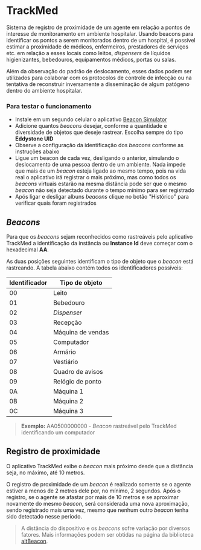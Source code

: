 # TrackMed

Sistema de registro de proximidade de um agente em relação a pontos de interesse de monitoramento em ambiente hospitalar. Usando beacons para identificar os pontos a serem monitorados dentro de um hospital, é possível estimar a proximidade de médicos, enfermeiros, prestadores de serviços etc. em relação a esses locais como leitos, *dispensers* de líquidos higienizantes, bebedouros, equipamentos médicos, portas ou salas.

Além da observação do padrão de deslocamento, esses dados podem ser utilizados para colaborar com os protocolos de controle de infecção ou na tentativa de reconstruir inversamente a disseminação de algum patógeno dentro do ambiente hospitalar.

### Para testar o funcionamento

- Instale em um segundo celular o aplicativo [Beacon Simulator](https://play.google.com/store/apps/details?id=net.alea.beaconsimulator)
- Adicione quantos *beacons* desejar, conforme a quantidade e diversidade de objetos que deseje rastrear. Escolha sempre do tipo **Eddystone UID**
- Observe a configuração da identificação dos *beacons* conforme as instruções abaixo
- Ligue um beacon de cada vez, desligando o anterior, simulando o deslocamento de uma pessoa dentro de um ambiente. Nada impede que mais de um *beacon* esteja ligado ao mesmo tempo, pois na vida real o aplicativo irá registrar o mais próximo, mas como todos os *beacons* virtuais estarão na mesma distância pode ser que o mesmo *beacon* não seja detectado durante o tempo mínimo para ser registrado
- Após ligar e desligar albuns *beacons* clique no botão "Histórico" para verificar quais foram registrados

## *Beacons*

Para que os *beacons* sejam reconhecidos como rastreáveis pelo aplicativo TrackMed a identificação da instância ou **Instance Id** deve começar com o hexadecimal **AA**.

As duas posições seguintes identificam o tipo de objeto que o *beacon* está rastreando. A tabela abaixo contém todos os identificadores possíveis:

|Identificador|Tipo de objeto|
|-------------|--------------|
|00           |Leito         |
|01           |Bebedouro     |
|02           |*Dispenser*   |
|03           |Recepção		 |
|04           |Máquina de vendas|
|05           |Computador	 |
|06           |Armário		 |
|07           |Vestiário	 |
|08           |Quadro de avisos|
|09           |Relógio de ponto|
|0A           |Máquina 1	 |
|0B           |Máquina 2	 |
|0C           |Máquina 3	 |

> **Exemplo:** AA0500000000 - *Beacon* rastreável pelo TrackMed identificando um computador

## Registro de proximidade

O aplicativo TrackMed exibe o *beacon* mais próximo desde que a distância seja, no máximo, até 10 metros.

O registro de proximidade de um *beacon* é realizado somente se o agente estiver a menos de 2 metros dele por, no mínimo, 2 segundos. Após o registro, se o agente se afastar por mais de 10 metros e se aproximar novamente do mesmo *beacon*, será considerada uma nova aproximação, sendo registrado mais uma vez, mesmo que nenhum outro *beacon* tenha sido detectado nesse período.

> A distância do dispositivo e os *beacons* sofre variação por diversos fatores. Mais informações podem ser obtidas na página da biblioteca [altBeacon](https://altbeacon.github.io/android-beacon-library/distance-calculations.html).
